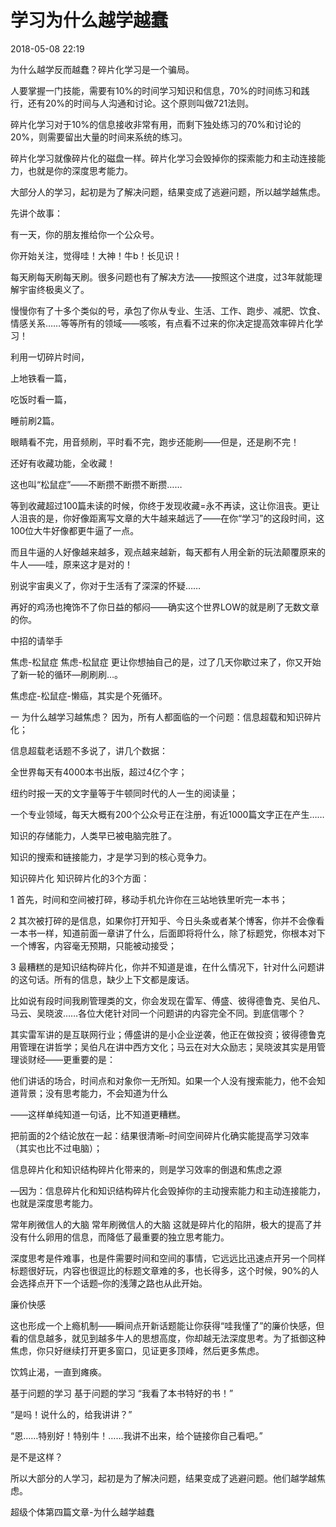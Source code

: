 # 学习为什么越学越蠢

2018-05-08 22:19

为什么越学反而越蠢？碎片化学习是一个骗局。

人要掌握一门技能，需要有10%的时间学习知识和信息，70%的时间练习和践行，还有20%的时间与人沟通和讨论。这个原则叫做721法则。

碎片化学习对于10%的信息接收非常有用，而剩下独处练习的70%和讨论的20%，则需要留出大量的时间来系统的练习。

碎片化学习就像碎片化的磁盘一样。碎片化学习会毁掉你的探索能力和主动连接能力，也就是你的深度思考能力。

大部分人的学习，起初是为了解决问题，结果变成了逃避问题，所以越学越焦虑。

 

先讲个故事：

有一天，你的朋友推给你一个公众号。

你开始关注，觉得哇！大神！牛b！长见识！

每天刷每天刷每天刷。很多问题也有了解决方法——按照这个进度，过3年就能理解宇宙终极奥义了。

慢慢你有了十多个类似的号，承包了你从专业、生活、工作、跑步、减肥、饮食、情感关系……等等所有的领域——咳咳，有点看不过来的你决定提高效率碎片化学习！

利用一切碎片时间，

上地铁看一篇，

吃饭时看一篇，

睡前刷2篇。

眼睛看不完，用音频刷，平时看不完，跑步还能刷——但是，还是刷不完！

还好有收藏功能，全收藏！

这也叫“松鼠症”——不断攒不断攒不断攒……

等到收藏超过100篇未读的时候，你终于发现收藏=永不再读，这让你沮丧。更让人沮丧的是，你好像距离写文章的大牛越来越远了——在你“学习”的这段时间，这100位大牛好像都更牛逼了一点。

而且牛逼的人好像越来越多，观点越来越新，每天都有人用全新的玩法颠覆原来的牛人——哇，原来这才是对的！

别说宇宙奥义了，你对于生活有了深深的怀疑……

再好的鸡汤也掩饰不了你日益的郁闷——确实这个世界LOW的就是刷了无数文章的你。

中招的请举手

焦虑-松鼠症
焦虑-松鼠症
更让你想抽自己的是，过了几天你歇过来了，你又开始了新一轮的循环—刷刷刷…。

焦虑症-松鼠症-懒癌，其实是个死循环。

 

一 为什么越学习越焦虑？
因为，所有人都面临的一个问题：信息超载和知识碎片化；

信息超载老话题不多说了，讲几个数据：

全世界每天有4000本书出版，超过4亿个字；

纽约时报一天的文字量等于牛顿同时代的人一生的阅读量；

一个专业领域，每天大概有200个公众号正在注册，有近1000篇文字正在产生……

知识的存储能力，人类早已被电脑完胜了。

知识的搜索和链接能力，才是学习到的核心竞争力。

 

知识碎片化
知识碎片化的3个方面：

1 首先，时间和空间被打碎，移动手机允许你在三站地铁里听完一本书；

2 其次被打碎的是信息，如果你打开知乎、今日头条或者某个博客，你并不会像看一本书一样，知道前面一章讲了什么，后面即将将什么，除了标题党，你根本对下一个博客，内容毫无预期，只能被动接受；

3 最糟糕的是知识结构碎片化，你并不知道是谁，在什么情况下，针对什么问题讲的这句话。所有的信息，缺少上下文都是废话。

比如说有段时间我刷管理类的文，你会发现在雷军、傅盛、彼得德鲁克、吴伯凡、马云、吴晓波……各位大佬针对同一个问题讲的内容完全不同。到底信哪个？

其实雷军讲的是互联网行业；傅盛讲的是小企业逆袭，他正在做投资；彼得德鲁克用管理在讲哲学；吴伯凡在讲中西方文化；马云在对大众励志；吴晓波其实是用管理谈财经——更重要的是：

他们讲话的场合，时间点和对象你一无所知。如果一个人没有搜索能力，他不会知道背景；没有思考能力，不会知道为什么

——这样单纯知道一句话，比不知道更糟糕。

把前面的2个结论放在一起：结果很清晰–时间空间碎片化确实能提高学习效率（其实也比不过电脑）；

信息碎片化和知识结构碎片化带来的，则是学习效率的倒退和焦虑之源

—因为：信息碎片化和知识结构碎片化会毁掉你的主动搜索能力和主动连接能力，也就是深度思考能力。

常年刷微信人的大脑
常年刷微信人的大脑
这就是碎片化的陷阱，极大的提高了并没有什么卵用的信息，而降低了最重要的独立思考能力。

深度思考是件难事，也是件需要时间和空间的事情，它远远比迅速点开另一个同样标题很好玩，内容也很逗比的标题文章难的多，也长得多，这个时候，90%的人会选择点开下一个话题–你的浅薄之路也从此开始。

廉价快感

这也形成一个上瘾机制——瞬间点开新话题能让你获得“哇我懂了”的廉价快感，但看的信息越多，就见到越多牛人的思想高度，你却越无法深度思考。为了抵御这种焦虑，你只好继续打开更多窗口，见证更多顶峰，然后更多焦虑。

饮鸩止渴，一直到瘫痪。

基于问题的学习
基于问题的学习
“我看了本书特好的书！”

“是吗！说什么的，给我讲讲？”

“恩……特别好！特别牛！……我讲不出来，给个链接你自己看吧。”

是不是这样？

所以大部分的人学习，起初是为了解决问题，结果变成了逃避问题。他们越学越焦虑。

超级个体第四篇文章-为什么越学越蠢